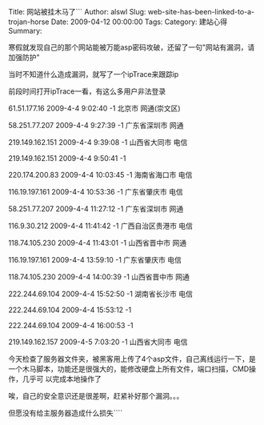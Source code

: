 Title: 网站被挂木马了```
Author: alswl
Slug: web-site-has-been-linked-to-a-trojan-horse
Date: 2009-04-12 00:00:00
Tags: 
Category: 建站心得
Summary: 

寒假就发现自己的那个网站能被万能asp密码攻破，还留了一句"网站有漏洞，请加强防护"

当时不知道什么造成漏洞，就写了一个ipTrace来跟踪ip

前段时间打开ipTrace一看，有这么多用户非法登录

61.51.177.16 2009-4-4 9:02:40 -1 北京市 网通(崇文区)

58.251.77.207 2009-4-4 9:27:39 -1 广东省深圳市 网通

219.149.162.151 2009-4-4 9:39:08 -1 山西省大同市 电信

219.149.162.151 2009-4-4 9:50:41 -1

220.174.200.83 2009-4-4 10:03:45 -1 海南省海口市 电信

116.19.197.161 2009-4-4 10:53:36 -1 广东省肇庆市 电信

58.251.77.207 2009-4-4 11:27:12 -1 广东省深圳市 网通

116.9.30.212 2009-4-4 11:41:42 -1 广西自治区贵港市 电信

118.74.105.230 2009-4-4 11:43:01 -1 山西省晋中市 网通

116.19.197.161 2009-4-4 13:59:10 -1 广东省肇庆市 电信

118.74.105.230 2009-4-4 14:00:39 -1 山西省晋中市 网通

222.244.69.104 2009-4-4 15:52:50 -1 湖南省长沙市 电信

222.244.69.104 2009-4-4 15:53:12 -1

222.244.69.104 2009-4-4 16:00:53 -1

219.149.162.157 2009-4-5 7:03:20 -1 山西省大同市 电信

今天检查了服务器文件夹，被黑客用上传了4个asp文件，自己离线运行一下，是一个木马脚本，功能还是很强大的，能修改硬盘上所有文件，端口扫描，CMD操作，几乎可
以完成本地操作了

唉，自己的安全意识还是很差啊，赶紧补好那个漏洞。。。

但愿没有给主服务器造成什么损失````


